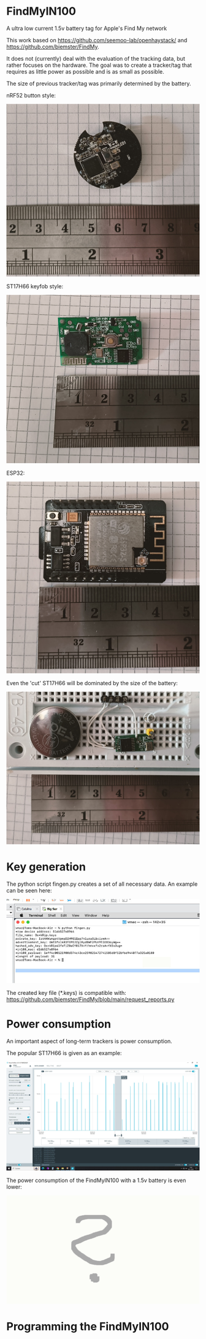 # FindMyIN100
A ultra low current 1.5v battery tag for Apple's Find My network

This work based on https://github.com/seemoo-lab/openhaystack/ and https://github.com/biemster/FindMy.

It does not (currently) deal with the evaluation of the tracking data, but rather focuses on the hardware.
The goal was to create a tracker/tag that requires as little power as possible and is as small as possible.

The size of previous tracker/tag was primarily determined by the battery.

nRF52 button style:

<img src="https://github.com/Cyl0nius/FindMyIN100/blob/main/Image3.jpg">

ST17H66 keyfob style: 

<img src="https://github.com/Cyl0nius/FindMyIN100/blob/main/Image1.jpg">

ESP32:

<img src="https://github.com/Cyl0nius/FindMyIN100/blob/main/Image4.jpg">

Even the 'cut' ST17H66 will be dominated by the size of the battery:

<img src="https://github.com/Cyl0nius/FindMyIN100/blob/main/Image2.jpg">


# Key generation
The python script fingen.py creates a set of all necessary data.
An example can be seen here:

<img src="https://github.com/Cyl0nius/FindMyIN100/blob/main/Image5.jpg">

The created key file (*.keys) is compatible with: https://github.com/biemster/FindMy/blob/main/request_reports.py


# Power consumption
An important aspect of long-term trackers is power consumption.

The popular ST17H66 is given as an example:

<img src="https://github.com/Cyl0nius/FindMyIN100/blob/main/Image6.jpg">

The power consumption of the FindMyIN100 with a 1.5v battery is even lower:

<img src="https://github.com/Cyl0nius/FindMyIN100/blob/main/Image7.jpg">


# Programming the FindMyIN100




